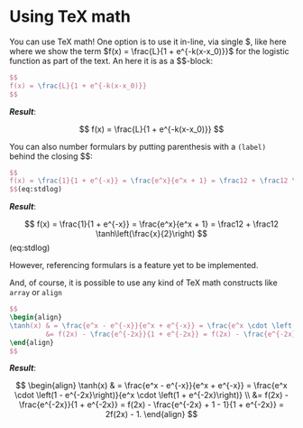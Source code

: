 # Using TeX math

You can use TeX math! One option is to use it in-line, via single \$, like here where we show the term $f(x) = \frac{L}{1 + e^{-k(x-x_0)}}$ for the logistic function as part of the text. An here it is as a \$\$-block:

```latex
$$
f(x) = \frac{L}{1 + e^{-k(x-x_0)}}
$$

```

___Result___:

$$
f(x) = \frac{L}{1 + e^{-k(x-x_0)}}
$$

You can also number formulars by putting parenthesis with a `(label)` behind the closing \$\$:

```latex
$$
f(x) = \frac{1}{1 + e^{-x}} = \frac{e^x}{e^x + 1} = \frac12 + \frac12 \tanh\left(\frac{x}{2}\right)
$$(eq:stdlog)

```

___Result___:

$$
f(x) = \frac{1}{1 + e^{-x}} = \frac{e^x}{e^x + 1} = \frac12 + \frac12 \tanh\left(\frac{x}{2}\right)
$$(eq:stdlog)

However, referencing formulars is a feature yet to be implemented. 

And, of course, it is possible to use any kind of TeX math constructs like `array` or `align`

```latex
$$
\begin{align}
\tanh(x) & = \frac{e^x - e^{-x}}{e^x + e^{-x}} = \frac{e^x \cdot \left(1 - e^{-2x}\right)}{e^x \cdot \left(1 + e^{-2x}\right)} \\
         &= f(2x) - \frac{e^{-2x}}{1 + e^{-2x}} = f(2x) - \frac{e^{-2x} + 1 - 1}{1 + e^{-2x}} = 2f(2x) - 1.
\end{align}
$$

```

___Result___:

$$
\begin{align}
\tanh(x) & = \frac{e^x - e^{-x}}{e^x + e^{-x}} = \frac{e^x \cdot \left(1 - e^{-2x}\right)}{e^x \cdot \left(1 + e^{-2x}\right)} \\
         &= f(2x) - \frac{e^{-2x}}{1 + e^{-2x}} = f(2x) - \frac{e^{-2x} + 1 - 1}{1 + e^{-2x}} = 2f(2x) - 1.
\end{align}
$$